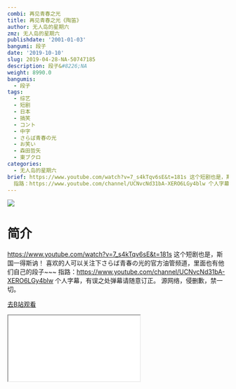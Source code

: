 ```yaml
---
combi: 再见青春之光
title: 再见青春之光《陶笛》
author: 无人岛的星期六
zmz: 无人岛的星期六
publishdate: '2001-01-03'
bangumi: 段子
date: '2019-10-10'
slug: 2019-04-28-NA-50747185
description: 段子&#8226;NA
weight: 8990.0
bangumis:
  - 段子
tags:
  - 综艺
  - 短剧
  - 日本
  - 搞笑
  - コント
  - 中字
  - さらば青春の光
  - お笑い
  - 森田哲矢
  - 東ブクロ
categories:
  - 无人岛的星期六
brief: https://www.youtube.com/watch?v=7_s4kTqv6sE&t=181s 这个短剧也是，斯国一得斯讷！ 喜欢的人可以关注下さらば青春の光的官方油管频道，里面也有他们自己的段子~~~
  指路：https://www.youtube.com/channel/UCNvcNd31bA-XERO6LGy4blw 个人字幕，有误之处弹幕请随意订正。 源网络，侵删歉，禁一切。
---
```

![](https://raw.githubusercontent.com/tcgriffith/owaraisite/master/static/tmpimg/560e970b7936ed56eef3139c1c0a3ec6761a93b4.jpg.480.jpg)
# 简介  
https://www.youtube.com/watch?v=7_s4kTqv6sE&t=181s
这个短剧也是，斯国一得斯讷！
喜欢的人可以关注下さらば青春の光的官方油管频道，里面也有他们自己的段子~~~
指路：https://www.youtube.com/channel/UCNvcNd31bA-XERO6LGy4blw
个人字幕，有误之处弹幕请随意订正。
源网络，侵删歉，禁一切。  

[去B站观看](https://www.bilibili.com/video/av50747185/)
<div class ="resp-container"><iframe class="testiframe" src="//player.bilibili.com/player.html?aid=50747185"", scrolling="no", allowfullscreen="true" > </iframe></div> 
